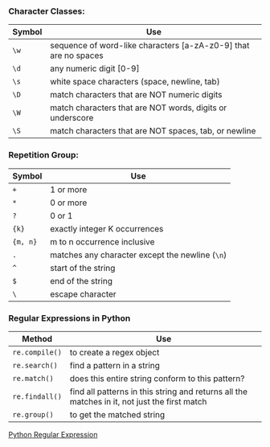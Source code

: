 ### Character Classes:
Symbol | Use
--- | -- |
`\w` | sequence of word-like characters [a-zA-z0-9] that are no spaces
`\d` | any numeric digit [0-9]
`\s` | white space characters (space, newline, tab)
`\D` | match characters that are NOT numeric digits
`\W` | match characters that are NOT words, digits or underscore
`\S` | match characters that are NOT spaces, tab, or newline

### Repetition Group:
Symbol | Use
-- | -- |
`+` | 1 or more
`*` | 0 or more
`?` | 0 or 1
`{k}` | exactly integer K occurrences
`{m, n}` | m to n occurrence inclusive
`.` | matches any character except the newline (`\n`)
`^` | start of the string
`$`|  end of the string
`\` | escape character

### Regular Expressions in Python
Method | Use
-- | -- 
`re.compile()` | to create a regex object
`re.search()` | find a pattern in a string
`re.match()` | does this entire string conform to this pattern?
`re.findall()` | find all patterns in this string and returns all the matches in it, not just the first match
`re.group()` | to get the matched string


[Python Regular Expression](https://devopslearning.medium.com/python-regular-expression-8ee28d35f3a7)